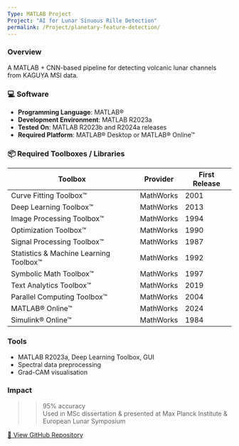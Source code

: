 ```yaml
---
Type: MATLAB Project
Project: "AI for Lunar Sinuous Rille Detection"
permalink: /Project/planetary-feature-detection/
---
```


### Overview  
A MATLAB + CNN-based pipeline for detecting volcanic lunar channels from KAGUYA MSI data.

### 💻 Software
- **Programming Language**: MATLAB®  
- **Development Environment**: MATLAB R2023a  
- **Tested On**: MATLAB R2023b and R2024a releases  
- **Required Platform**: MATLAB® Desktop or MATLAB® Online™

### 📦 Required Toolboxes / Libraries
| Toolbox | Provider | First Release |
|--------|----------|---------------|
| Curve Fitting Toolbox™ | MathWorks | 2001 |
| Deep Learning Toolbox™ | MathWorks | 2013 |
| Image Processing Toolbox™ | MathWorks | 1994 |
| Optimization Toolbox™ | MathWorks | 1990 |
| Signal Processing Toolbox™ | MathWorks | 1987 |
| Statistics & Machine Learning Toolbox™ | MathWorks | 1992 |
| Symbolic Math Toolbox™ | MathWorks | 1997 |
| Text Analytics Toolbox™ | MathWorks | 2019 |
| Parallel Computing Toolbox™ | MathWorks | 2004 |
| MATLAB® Online™ | MathWorks | 2024 |
| Simulink® Online™ | MathWorks | 1984 |

### Tools  
- MATLAB R2023a, Deep Learning Toolbox, GUI
- Spectral data preprocessing
- Grad-CAM visualisation

### Impact  
> >95% accuracy  
> Used in MSc dissertation & presented at Max Planck Institute & European Lunar Symposium

[🔗 View GitHub Repository](https://github.com/DyutideeptaB/AI-for-Sinuous-Detection)
